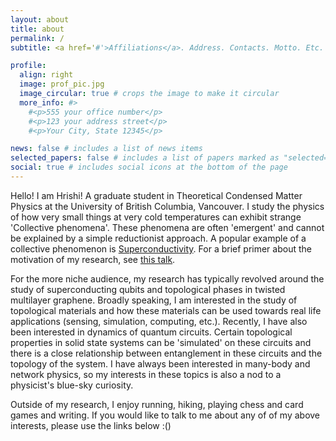 ```yaml
---
layout: about
title: about
permalink: /
subtitle: <a href='#'>Affiliations</a>. Address. Contacts. Motto. Etc.

profile:
  align: right
  image: prof_pic.jpg
  image_circular: true # crops the image to make it circular
  more_info: #>
    #<p>555 your office number</p>
    #<p>123 your address street</p>
    #<p>Your City, State 12345</p>

news: false # includes a list of news items
selected_papers: false # includes a list of papers marked as "selected={true}"
social: true # includes social icons at the bottom of the page
---
```


Hello! I am Hrishi! A graduate student in Theoretical Condensed Matter Physics at the University of British Columbia, Vancouver. I study the physics of how very small things at very cold temperatures can exhibit strange 'Collective phenomena'. These phenomena are often 'emergent' and cannot be explained by a simple reductionist approach. A popular example of a collective phenomenon is [Superconductivity](https://en.wikipedia.org/wiki/Superconductivity). For a brief primer about the motivation of my research, see [this talk](https://www.youtube.com/watch?v=RzwUIrE3edI&t=2687s).

For the more niche audience, my research has typically revolved around the study of superconducting qubits and topological phases in twisted multilayer graphene. Broadly speaking, I am interested in the study of topological materials and how these materials can be used towards real life applications (sensing, simulation, computing, etc.). Recently, I have also been interested in dynamics of quantum circuits. Certain topological properties in solid state systems can be 'simulated' on these circuits and there is a close relationship between entanglement in these circuits and the topology of the system. I have always been interested in many-body and network physics, so my interests in these topics is also a nod to a physicist's blue-sky curiosity.

Outside of my research, I enjoy running, hiking, playing chess and card games and writing. If you would like to talk to me about any of of my above interests, please use the links below :()

